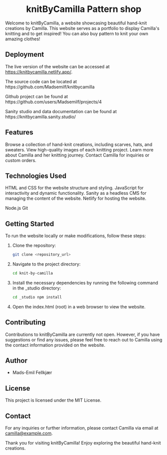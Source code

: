 <h1 align="center">
 knitByCamilla Pattern shop
</h1>

Welcome to knitByCamilla, a website showcasing beautiful hand-knit creations by Camilla. This website serves as a portfolio to display Camilla's knitting and to get inspired! You can also buy pattern to knit your own amazing clothes!

## Deployment
The live version of the website can be accessed at https://knitbycamilla.netlify.app/.
<p>
The source code can be located at https://github.com/Madsemilf/knitbycamilla
<p>
Github project can be found at https://github.com/users/Madsemilf/projects/4
<p>	
Sanity studio and data documentation can be found at https://knitbycamilla.sanity.studio/

## Features
Browse a collection of hand-knit creations, including scarves, hats, and sweaters.
View high-quality images of each knitting project.
Learn more about Camilla and her knitting journey.
Contact Camilla for inquiries or custom orders.

## Technologies Used
HTML and CSS for the website structure and styling.
JavaScript for interactivity and dynamic functionality.
Sanity as a headless CMS for managing the content of the website.
Netlify for hosting the website.

Node.js
Git

## Getting Started

To run the website locally or make modifications, follow these steps:

1. Clone the repository:

   	```bash
   	git clone <repository_url>

2. Navigate to the project directory:

	```bash
	cd knit-by-camilla

3. Install the necessary dependencies by running the following command in the _studio directory:

	```bash
	cd _studio npm install
	
4. Open the index.html (root) in a web browser to view the website.


## Contributing
Contributions to knitByCamilla are currently not open. However, if you have suggestions or find any issues, please feel free to reach out to Camilla using the contact information provided on the website.
	
## Author
- Mads-Emil Fellkjær
	
## License
This project is licensed under the MIT License.

## Contact
For any inquiries or further information, please contact Camilla via email at camilla@example.com.

Thank you for visiting knitByCamilla! Enjoy exploring the beautiful hand-knit creations.
